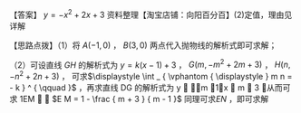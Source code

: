 【答案】 $y = - x ^ { 2 } + 2 x + 3$ 资料整理【淘宝店铺：向阳百分百】(2)定值，理由见详解

【思路点拨】（1）将 $A \left( - 1 , 0 \right)$ ， $B \left( 3 , 0 \right)$ 两点代入抛物线的解析式即可求解；

（2）可设直线 $G H$ 的解析式为 $y = k \left( x - 1 \right) + 3$ ， $G { \big ( } m , - m ^ { 2 } + 2 m + 3 { \big ) }$ ， $H \left( n , - n ^ { 2 } + 2 n + 3 \right)$ ， 可求$\displaystyle \int _ { \vphantom { \displaystyle } m n = - k } ^ { \qquad }$ ，再求直线 DG 的解析式为 y  m 1x  m  3 ，从而可求 1EM   $E M = 1 - \frac { m + 3 } { m - 1 }$ 同理可求$E N$ ，即可求解
